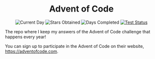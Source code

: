 <div align="center">
  <h1>Advent of Code</h1>
  <p>
    <img src="https://img.shields.io/badge/day%20📅-15-blue"  alt="Current Day"/>
    <img src="https://img.shields.io/badge/stars%20⭐-28-yellow" alt="Stars Obtained" />
    <img src="https://img.shields.io/badge/days%20completed-14-red" alt="Days Completed" />
    <a href="https://circleci.com/gh/dsf3449/advent-of-code"><img src="https://circleci.com/gh/dsf3449/advent-of-code.svg?style=shield" alt="Test Status" /></a>
  </p>
</div>

The repo where I keep my answers of the Advent of Code challenge that happens every year!

You can sign up to participate in the Advent of Code on their website, https://adventofcode.com.
